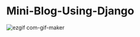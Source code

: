 # Mini-Blog-Using-Django

![ezgif com-gif-maker](https://user-images.githubusercontent.com/76206667/109514767-61f07e00-7acc-11eb-9e5e-9e1d2f7bc134.gif)
